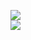 [![](https://img.shields.io/badge/Made%20With-Github%20Spray-lightgrey.svg?style=for-the-badge&logo=github)](https://github.com/Annihil/github-spray#4821)  
[![](https://i.imgur.com/2DrTn0Z.gif)](https://github.com/Annihil/github-spray)